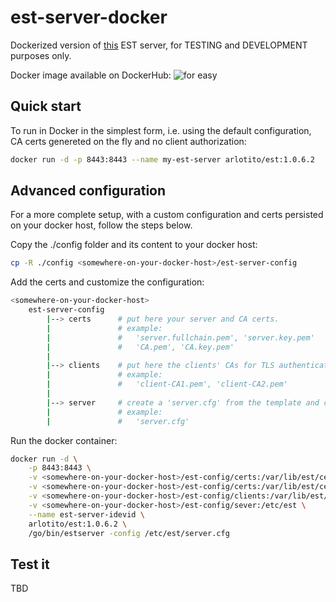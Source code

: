 # est-server-docker
Dockerized version of [this](https://github.com/arlotito/est) EST server, for TESTING and DEVELOPMENT purposes only.

Docker image available on DockerHub: 
![for easy](https://img.shields.io/docker/v/arlotito/est)
## Quick start
To run in Docker in the simplest form, i.e. using the default configuration, CA certs genereted on the fly and no client authorization: 
```bash
docker run -d -p 8443:8443 --name my-est-server arlotito/est:1.0.6.2 
```

## Advanced configuration
For a more complete setup, with a custom configuration and certs persisted on your docker host, follow the steps below.


Copy the ./config folder and its content to your docker host:
```bash
cp -R ./config <somewhere-on-your-docker-host>/est-server-config
```

Add the certs and customize the configuration: 
```bash
<somewhere-on-your-docker-host>
    est-server-config
        |--> certs      # put here your server and CA certs.
        |               # example:
        |               #   'server.fullchain.pem', 'server.key.pem'
        |               #   'CA.pem', 'CA.key.pem'
        |
        |--> clients    # put here the clients' CAs for TLS authentication
        |               # example:
        |               #   'client-CA1.pem', 'client-CA2.pem'
        |
        |--> server     # create a 'server.cfg' from the template and customize to your needs
        |               # example:
        |               #   'server.cfg'

```

Run the docker container:
```bash
docker run -d \
    -p 8443:8443 \
    -v <somewhere-on-your-docker-host>/est-config/certs:/var/lib/est/certs:ro \
    -v <somewhere-on-your-docker-host>/est-config/certs:/var/lib/est/certs:ro \
    -v <somewhere-on-your-docker-host>/est-config/clients:/var/lib/est/clients \
    -v <somewhere-on-your-docker-host>/est-config/sever:/etc/est \
    --name est-server-idevid \
    arlotito/est:1.0.6.2 \
    /go/bin/estserver -config /etc/est/server.cfg
```

## Test it
TBD


